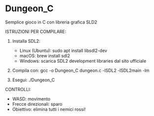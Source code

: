 # Dungeon_C
Semplice gioco in C con libreria grafica SLD2 

ISTRUZIONI PER COMPILARE:
1. Installa SDL2: 
    - Linux (Ubuntu): sudo apt install libsdl2-dev
    - macOS: brew install sdl2
    - Windows: scarica SDL2 development libraries dal sito ufficiale

 2. Compila con:
    gcc -o Dungeon_C dungeon.c -lSDL2 -lSDL2main -lm

 3. Esegui:
    ./Dungeon_C

 CONTROLLI:
 - WASD: movimento
 - Frecce direzionali: sparo
 - Obiettivo: elimina tutti i nemici rossi!

